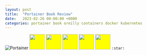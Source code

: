 ```yaml
---
layout: post
title:  "Portainer Book Review"
date:   2023-02-26 00:00:00 +0000
categories: portainer book oreilly containers docker kubernetes
---
```

![Portainer](https://learning.oreilly.com/api/v2/epubs/urn:orm:book:9781098142100/files/assets/cover.png)
<img style="background-color: yellow;" src="https://raw.githubusercontent.com/FortAwesome/Font-Awesome/6.x/svgs/solid/star.svg" width="50" height="50">
<img style="background-color: yellow;" src="https://raw.githubusercontent.com/FortAwesome/Font-Awesome/6.x/svgs/solid/star.svg" width="50" height="50">
<img style="background-color: yellow;" src="https://raw.githubusercontent.com/FortAwesome/Font-Awesome/6.x/svgs/solid/star.svg" width="50" height="50">
<img style="background-color: yellow;" src="https://raw.githubusercontent.com/FortAwesome/Font-Awesome/6.x/svgs/solid/star.svg" width="50" height="50">
<img style="background-color: yellow;" src="https://raw.githubusercontent.com/FortAwesome/Font-Awesome/6.x/svgs/regular/star.svg" width="50" height="50">
`:star:`